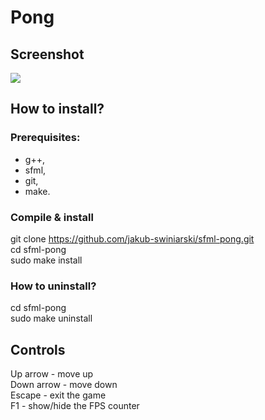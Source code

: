 # Pong

## Screenshot
<img src="https://github.com/jakub-swiniarski/sfml-pong/assets/77209709/913f3b88-ea78-49c6-9386-0e709f7636bd">

## How to install?
### Prerequisites:
- g++,
- sfml,
- git,
- make.
### Compile & install
git clone https://github.com/jakub-swiniarski/sfml-pong.git <br/>
cd sfml-pong <br/> 
sudo make install 
### How to uninstall?
cd sfml-pong <br/> 
sudo make uninstall

## Controls
Up arrow - move up <br/>
Down arrow - move down <br/>
Escape - exit the game <br/>
F1 - show/hide the FPS counter
